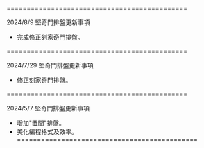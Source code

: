 =============================================

2024/8/9 堅奇門排盤更新事項

 - 完成修正刻家奇門排盤。

=============================================

2024/7/29 堅奇門排盤更新事項

 - 修正刻家奇門排盤。

=============================================

2024/5/7 堅奇門排盤更新事項

- 增加"置閏"排盤。
- 美化編程格式及效率。
=============================================

